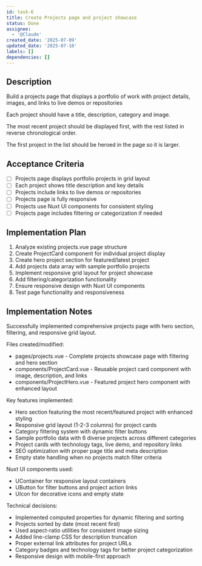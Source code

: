 ```yaml
---
id: task-6
title: Create Projects page and project showcase
status: Done
assignee:
  - '@Claude'
created_date: '2025-07-09'
updated_date: '2025-07-10'
labels: []
dependencies: []
---
```


## Description

Build a projects page that displays a portfolio of work with project details, images, and links to live demos or repositories

Each project should have a title, description, category and image.

The most recent project should be displayed first, with the rest listed in reverse chronological order.

The first project in the list should be heroed in the page so it is larger.

## Acceptance Criteria

- [ ] Projects page displays portfolio projects in grid layout
- [ ] Each project shows title description and key details
- [ ] Projects include links to live demos or repositories
- [ ] Projects page is fully responsive
- [ ] Projects use Nuxt UI components for consistent styling
- [ ] Projects page includes filtering or categorization if needed
## Implementation Plan

1. Analyze existing projects.vue page structure
2. Create ProjectCard component for individual project display
3. Create hero project section for featured/latest project
4. Add projects data array with sample portfolio projects
5. Implement responsive grid layout for project showcase
6. Add filtering/categorization functionality
7. Ensure responsive design with Nuxt UI components
8. Test page functionality and responsiveness

## Implementation Notes

Successfully implemented comprehensive projects page with hero section, filtering, and responsive grid layout.

Files created/modified:
- pages/projects.vue - Complete projects showcase page with filtering and hero section
- components/ProjectCard.vue - Reusable project card component with image, description, and links
- components/ProjectHero.vue - Featured project hero component with enhanced layout

Key features implemented:
- Hero section featuring the most recent/featured project with enhanced styling
- Responsive grid layout (1-2-3 columns) for project cards
- Category filtering system with dynamic filter buttons
- Sample portfolio data with 6 diverse projects across different categories
- Project cards with technology tags, live demo, and repository links
- SEO optimization with proper page title and meta description
- Empty state handling when no projects match filter criteria

Nuxt UI components used:
- UContainer for responsive layout containers
- UButton for filter buttons and project action links
- UIcon for decorative icons and empty state

Technical decisions:
- Implemented computed properties for dynamic filtering and sorting
- Projects sorted by date (most recent first)
- Used aspect-ratio utilities for consistent image sizing
- Added line-clamp CSS for description truncation
- Proper external link attributes for project URLs
- Category badges and technology tags for better project categorization
- Responsive design with mobile-first approach
